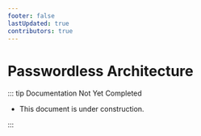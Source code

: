 ```yaml
---
footer: false
lastUpdated: true
contributors: true
---
```


# Passwordless Architecture

::: tip Documentation Not Yet Completed

- This document is under construction.

:::